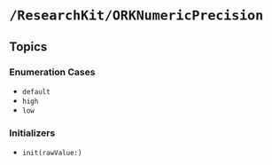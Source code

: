 # ``/ResearchKit/ORKNumericPrecision``

<!-- The content below this line is auto-generated and is redundant. You should either incorporate it into your content above this line or delete it. -->

## Topics

### Enumeration Cases

- ``default``
- ``high``
- ``low``

### Initializers

- ``init(rawValue:)``